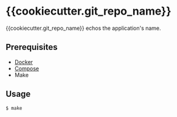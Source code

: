 # {{cookiecutter.git_repo_name}}

{{cookiecutter.git_repo_name}} echos the application's name.

## Prerequisites

- [Docker](https://docs.docker.com/engine/installation/)
- [Compose](https://docs.docker.com/compose/install/)
- Make

## Usage

    $ make